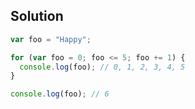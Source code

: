 ## Solution

```js
var foo = "Happy";

for (var foo = 0; foo <= 5; foo += 1) {
  console.log(foo); // 0, 1, 2, 3, 4, 5
}

console.log(foo); // 6
```
